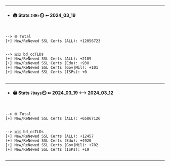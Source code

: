 

---
- #### 🖨️ **Stats** `24Hr`⏲️ ➼ 2024_03_19
```console


--> 🌐 Total
[+] New/ReNewed SSL Certs (ALL): +12056723


--> 🇧🇩 bd_ccTLDs
[+] New/ReNewed SSL Certs (ALL): +2109
[+] New/ReNewed SSL Certs (Edu): +938
[+] New/ReNewed SSL Certs (Gov|Mil): +101
[+] New/ReNewed SSL Certs (ISPs): +0


```

---
- #### 🖨️ **Stats** `7Days`⏲️ ➼ 2024_03_19 <--> 2024_03_12
```console


--> 🌐 Total
[+] New/ReNewed SSL Certs (ALL): +65867126


--> 🇧🇩 bd_ccTLDs
[+] New/ReNewed SSL Certs (ALL): +12457
[+] New/ReNewed SSL Certs (Edu): +4920
[+] New/ReNewed SSL Certs (Gov|Mil): +702
[+] New/ReNewed SSL Certs (ISPs): +19


```

---

